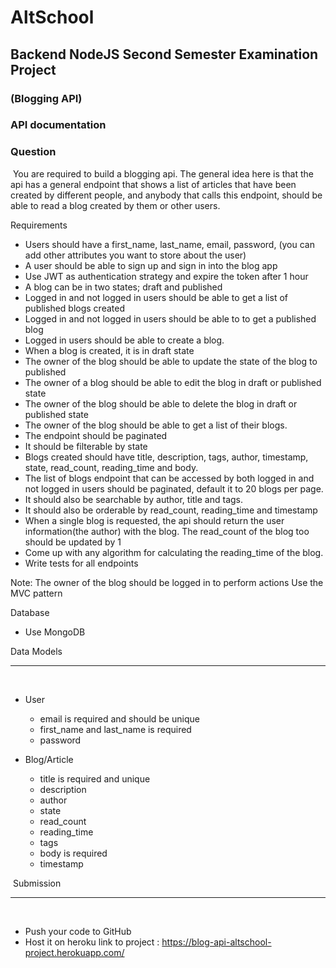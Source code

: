 # AltSchool
## Backend NodeJS Second Semester Examination Project
### (Blogging API)
### API documentation




### Question
​
You are required to build a blogging api. The general idea here is that the api has a general endpoint that shows a list of articles that have been created by different people, and anybody that calls this endpoint, should be able to read a blog created by them or other users.

Requirements
​
- Users should have a first_name, last_name, email, password, (you can add other attributes you want to store about the user)
- A user should be able to sign up and sign in into the blog app
- Use JWT as authentication strategy and expire the token after 1 hour
- A blog can be in two states; draft and published
- Logged in and not logged in users should be able to get a list of published blogs created
- Logged in and not logged in users should be able to to get a published blog
- Logged in users should be able to create a blog.
- When a blog is created, it is in draft state
- The owner of the blog should be able to update the state of the blog to published
- The owner of a blog should be able to edit the blog in draft or published state
- The owner of the blog should be able to delete the blog in draft or published state
- The owner of the blog should be able to get a list of their blogs. 
- The endpoint should be paginated
- It should be filterable by state
- Blogs created should have title, description, tags, author, timestamp, state, read_count, reading_time and body.
- The list of blogs endpoint that can be accessed by both logged in and not logged in users should be paginated, 
default it to 20 blogs per page. 
- It should also be searchable by author, title and tags.
- It should also be orderable by read_count, reading_time and timestamp
- When a single blog is requested, the api should return the user information(the author) with the blog. The read_count of the blog too should be updated by 1
- Come up with any algorithm for calculating the reading_time of the blog.
- Write tests for all endpoints

Note:
The owner of the blog should be logged in to perform actions
Use the MVC pattern


Database
- Use MongoDB

​Data Models
​
___
​
- User 

    - email is required and should be unique
    - first_name and last_name is required
    - password
​
- Blog/Article
    ​
    - title is required and unique
    - description
    - author
    - state
    - read_count
    - reading_time
    - tags
    - body is required
    - timestamp
​
​


​
Submission
​
___
​
- Push your code to GitHub 
- Host it on heroku 
link to project : https://blog-api-altschool-project.herokuapp.com/
